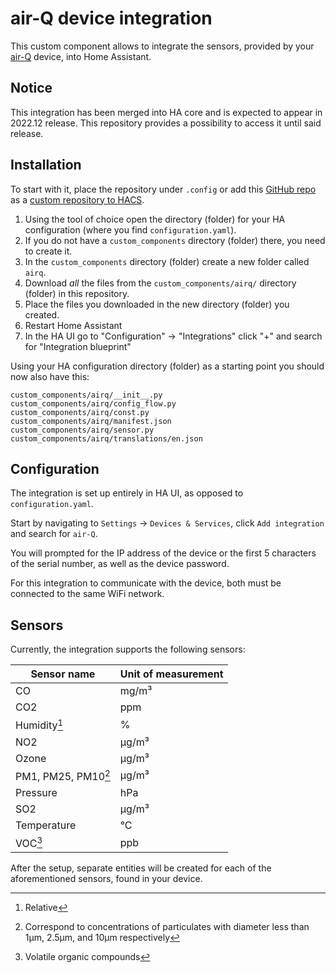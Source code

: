 # air-Q device integration

This custom component allows to integrate the sensors, provided by your [air-Q](https://www.air-q.com/) device, into Home Assistant.

## Notice

This integration has been merged into HA core and is expected to appear in 2022.12 release. This repository provides a possibility to access it until said release.

## Installation

To start with it, place the repository under `.config` or add this [GitHub repo](https://github.com/CorantGmbH/airq-custom_integration/) as a [custom repository to HACS](https://hacs.xyz/docs/faq/custom_repositories).

1. Using the tool of choice open the directory (folder) for your HA configuration (where you find `configuration.yaml`).
2. If you do not have a `custom_components` directory (folder) there, you need to create it.
3. In the `custom_components` directory (folder) create a new folder called `airq`.
4. Download _all_ the files from the `custom_components/airq/` directory (folder) in this repository.
5. Place the files you downloaded in the new directory (folder) you created.
6. Restart Home Assistant
7. In the HA UI go to "Configuration" -> "Integrations" click "+" and search for "Integration blueprint"

Using your HA configuration directory (folder) as a starting point you should now also have this:

```text
custom_components/airq/__init__.py
custom_components/airq/config_flow.py
custom_components/airq/const.py
custom_components/airq/manifest.json
custom_components/airq/sensor.py
custom_components/airq/translations/en.json
```

## Configuration

The integration is set up entirely in HA UI, as opposed to `configuration.yaml`.

Start by navigating to `Settings` -> `Devices & Services`, click `Add integration` and search for `air-Q`.

You will prompted for the IP address of the device or the first 5 characters of the serial number, as well as the device password.

For this integration to communicate with the device, both must be connected to the same WiFi network.

## Sensors

Currently, the integration supports the following sensors:

| Sensor name          | Unit of measurement |
|----------------------|---------------------|
| CO                   | mg/m³               |
| CO2                  | ppm                 |
| Humidity[^rel]       | %                   |
| NO2                  | µg/m³               |
| Ozone                | µg/m³               |
| PM1, PM25, PM10[^pm] | µg/m³               |
| Pressure             | hPa                 |
| SO2                  | µg/m³               |
| Temperature          | °C                  |
| VOC[^voc]            | ppb                 |

[^rel]: Relative

[^pm]: Correspond to concentrations of particulates with diameter less than 1µm, 2.5µm, and 10µm respectively

[^voc]: Volatile organic compounds

After the setup, separate entities will be created for each of the aforementioned sensors, found in your device.
